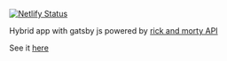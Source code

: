 [![Netlify Status](https://api.netlify.com/api/v1/badges/2478d99d-0161-4ba2-bbb5-e63626e0375e/deploy-status)](https://app.netlify.com/sites/gatsby-rick-and-morty/deploys)

Hybrid app with gatsby js powered by [rick and morty API](https://rickandmortyapi.com/)

See it [here](https://gatsby-rick-and-morty.netlify.com)
